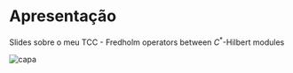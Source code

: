 # Apresentação

Slides sobre o meu TCC - Fredholm operators between $C^*$-Hilbert modules

![capa](capa.png)
